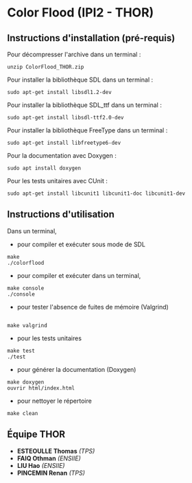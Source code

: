 # Color Flood (IPI2 - THOR)

## Instructions d'installation (pré-requis)

Pour décompresser l'archive dans un terminal :
```
unzip ColorFlood_THOR.zip 
```
Pour installer la bibliothèque SDL dans un terminal :
```
sudo apt-get install libsdl1.2-dev
```
Pour installer la bibliothèque SDL_ttf dans un terminal :
```
sudo apt-get install libsdl-ttf2.0-dev
```
Pour installer la bibliothèque FreeType dans un terminal :
```
sudo apt-get install libfreetype6-dev
```
Pour la documentation avec Doxygen :
```
sudo apt install doxygen
```
Pour les tests unitaires avec CUnit :
```
sudo apt-get install libcunit1 libcunit1-doc libcunit1-dev
```


## Instructions d'utilisation

Dans un terminal,
* pour compiler et exécuter sous mode de SDL

```
make
./colorflood
```
* pour compiler et exécuter dans un terminal,

```
make console
./console
```
* pour tester l'absence de fuites de mémoire (Valgrind)

```

make valgrind
```
* pour les tests unitaires

```
make test
./test
```
* pour générer la documentation (Doxygen)

```
make doxygen
ouvrir html/index.html
```

* pour nettoyer le répertoire
```
make clean
```


## Équipe THOR


* **ESTEOULLE Thomas** *(TPS)*
* **FAIQ Othman** *(ENSIIE)*
* **LIU Hao** *(ENSIIE)*
* **PINCEMIN Renan** *(TPS)*
